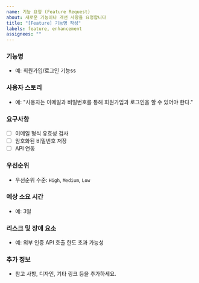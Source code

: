 ```yaml
---
name: 기능 요청 (Feature Request)
about: 새로운 기능이나 개선 사항을 요청합니다
title: "[Feature] 기능명 작성"
labels: feature, enhancement
assignees: ""
---
```


### 기능명

- 예: 회원가입/로그인 기능ss

### 사용자 스토리

- 예: "사용자는 이메일과 비밀번호를 통해 회원가입과 로그인을 할 수 있어야 한다."

### 요구사항

- [ ] 이메일 형식 유효성 검사
- [ ] 암호화된 비밀번호 저장
- [ ] API 연동

### 우선순위

- 우선순위 수준: `High`, `Medium`, `Low`

### 예상 소요 시간

- 예: 3일

### 리스크 및 장애 요소

- 예: 외부 인증 API 호출 한도 초과 가능성

### 추가 정보

- 참고 사항, 디자인, 기타 링크 등을 추가하세요.
